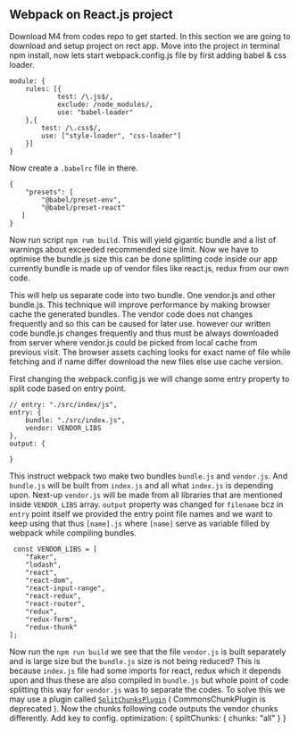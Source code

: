 ## Webpack on React.js project
Download M4 from codes repo to get started. In this section we are going to download and setup project on rect app. 
Move into the project in terminal npm install, now lets start webpack.config.js file by first adding babel & css loader.  

    module: {
    	rules: [{
		    	test: /\.js$/,
		    	exclude: /node_modules/,
		    	use: "babel-loader"
    	},{
			test: /\.css$/,
			use: ["style-loader", "css-loader"]
		}]
    }
Now create a `.babelrc` file in there. 

    {
    	"presets": [
    		"@babel/preset-env",
    		"@babel/preset-react"
       ]
    }
Now run script `npm rum build`. This will yield gigantic bundle and a list of warnings about exceeded recommended size limit.
Now we have to optimise the bundle.js size this can be done splitting code inside our app currently bundle is made up of vendor files like react.js,  redux from our own code. 

This will help us separate code into two bundle. One vendor.js and other bundle.js. This technique will improve performance by making browser cache the generated bundles. The vendor code does not changes frequently and so this can be caused for later use. however our written code bundle.js changes frequently and thus must be always downloaded from server where vendor.js could be picked from local cache from previous visit. The browser assets caching looks for exact name of file while fetching and if name differ download the new files else use cache version.
 
 First changing the webpack.config.js we will change some entry property to split code based on entry point.
 

    // entry: "./src/index/js",
    entry: {
		bundle: "./src/index.js",
		vendor: VENDOR_LIBS
	},
	output: {
		
	}

 This instruct  webpack two make two bundles `bundle.js` and `vendor.js`. And `bundle.js` will be built from `index.js` and all what `index.js` is depending upon. Next-up `vendor.js` will be made from all libraries that are mentioned inside `VENDOR_LIBS` array. `output` property was changed for `filename` bcz in `entry` point itself we provided the entry point file names and we want to keep using that thus `[name].js` where `[name]` serve as variable filled by webpack while compiling bundles.

     const VENDOR_LIBS = [
    	"faker",
    	"lodash",
    	"react",
    	"react-dom",
    	"react-input-range",
    	"react-redux",
    	"react-router",
    	"redux",
    	"redux-form",
    	"redux-thunk"
    ];

Now run the `npm run build` we see that the file `vendor.js` is built separately and is large size but the `bundle.js` size is not being reduced? 
This is because `index.js` file had some imports for react, redux which it depends upon and thus these are also compiled in `bundle.js` but whole point of code splitting this way for `vendor.js` was to separate the codes. To solve this we may use a plugin called [`SplitChunksPlugin`](https://webpack.js.org/plugins/split-chunks-plugin/) ( CommonsChunkPlugin is deprecated ). Now the chunks following code outputs the vendor chunks differently.  Add key to config.
optimization: {
	spiltChunks: {
		chunks: "all"
   }
}

<!--stackedit_data:
eyJoaXN0b3J5IjpbNjc4MDQwNDU1LC02MzY3NjkyMzcsLTIwOD
g3NDY2MTJdfQ==
-->